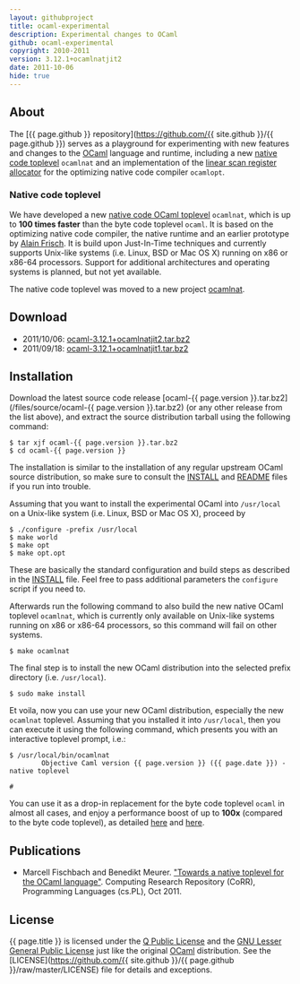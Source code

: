 ```yaml
---
layout: githubproject
title: ocaml-experimental
description: Experimental changes to OCaml
github: ocaml-experimental
copyright: 2010-2011
version: 3.12.1+ocamlnatjit2
date: 2011-10-06
hide: true
---
```



## About

The [{{ page.github }} repository](https://github.com/{{ site.github }}/{{ page.github }}) serves as a playground for experimenting with new features and changes to the [OCaml](http://caml.inria.fr/ocaml) language and runtime, including a new [native code toplevel](http://arxiv.org/abs/1110.1029) `ocamlnat` and an implementation of the [linear scan register allocator](http://portal.acm.org/citation.cfm?id=330250) for the optimizing native code compiler `ocamlopt`.


### Native code toplevel

We have developed a new [native code OCaml toplevel](/ocamlnat) `ocamlnat`, which is up to **100 times faster** than the byte code toplevel `ocaml`. It is based on the optimizing native code compiler, the native runtime and an earlier prototype by [Alain Frisch](http://alain.frisch.fr). It is build upon Just-In-Time techniques and currently supports Unix-like systems (i.e. Linux, BSD or Mac OS X) running on x86 or x86-64 processors. Support for additional architectures and operating systems is planned, but not yet available.

The native code toplevel was moved to a new project [ocamlnat](/ocamlnat).


## Download

- 2011/10/06: [ocaml-3.12.1+ocamlnatjit2.tar.bz2](/files/source/ocaml-3.12.1+ocamlnatjit2.tar.bz2)
- 2011/09/18: [ocaml-3.12.1+ocamlnatjit1.tar.bz2](/files/source/ocaml-3.12.1+ocamlnatjit1.tar.bz2)


## Installation

Download the latest source code release [ocaml-{{ page.version }}.tar.bz2](/files/source/ocaml-{{ page.version }}.tar.bz2) (or any other release from the list above), and extract the source distribution tarball using the following command:

```
$ tar xjf ocaml-{{ page.version }}.tar.bz2
$ cd ocaml-{{ page.version }}
```

The installation is similar to the installation of any regular upstream OCaml source distribution, so make sure to consult the [INSTALL](https://raw.github.com/bmeurer/ocaml-experimental/master/INSTALL) and [README](https://raw.github.com/bmeurer/ocaml-experimental/master/README) files if you run into trouble.

Assuming that you want to install the experimental OCaml into `/usr/local` on a Unix-like system (i.e. Linux, BSD or Mac OS X), proceed by

```
$ ./configure -prefix /usr/local
$ make world
$ make opt
$ make opt.opt
```

These are basically the standard configuration and build steps as described in the [INSTALL](https://raw.github.com/bmeurer/ocaml-experimental/master/INSTALL) file. Feel free to pass additional parameters the `configure` script if you need to.

Afterwards run the following command to also build the new native OCaml toplevel `ocamlnat`, which is currently only available on Unix-like systems running on x86 or x86-64 processors, so this command will fail on other systems.

```
$ make ocamlnat
```

The final step is to install the new OCaml distribution into the selected prefix directory (i.e. `/usr/local`).

```
$ sudo make install
```

Et voila, now you can use your new OCaml distribution, especially the new `ocamlnat` toplevel. Assuming that you installed it into `/usr/local`, then you can execute it using the following command, which presents you with an interactive toplevel prompt, i.e.:

```
$ /usr/local/bin/ocamlnat
        Objective Caml version {{ page.version }} ({{ page.date }}) - native toplevel

# 
```

You can use it as a drop-in replacement for the byte code toplevel `ocaml` in almost all cases, and enjoy a performance boost of up to **100x** (compared to the byte code toplevel), as detailed [here](/2011/09/14/ocamlnat-benchmark) and [here](http://arxiv.org/pdf/1110.1029).


## Publications

- Marcell Fischbach and Benedikt Meurer. ["Towards a native toplevel for the OCaml language"](http://arxiv.org/abs/1110.1029). Computing Research Repository (CoRR), Programming Languages (cs.PL), Oct 2011.



## License

{{ page.title }} is licensed under the [Q Public License](http://en.wikipedia.org/wiki/Q_Public_License) and the [GNU Lesser General Public License](http://en.wikipedia.org/wiki/GNU_Lesser_General_Public_License) just like the original [OCaml](http://caml.inria.fr/ocaml) distribution. See the [LICENSE](https://github.com/{{ site.github }}/{{ page.github }}/raw/master/LICENSE) file for details and exceptions.
